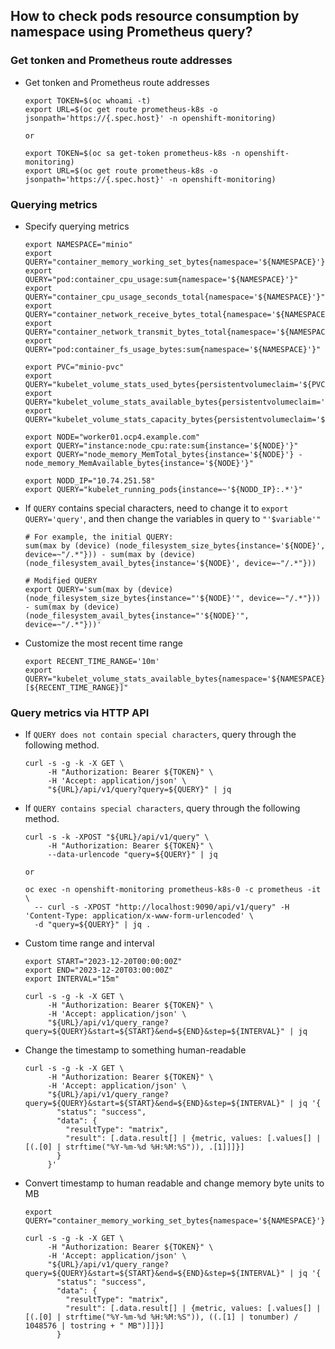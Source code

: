 ## How to check pods resource consumption by namespace using Prometheus query?


### Get tonken and Prometheus route addresses

* Get tonken and Prometheus route addresses
  ```
  export TOKEN=$(oc whoami -t)
  export URL=$(oc get route prometheus-k8s -o jsonpath='https://{.spec.host}' -n openshift-monitoring) 

  or

  export TOKEN=$(oc sa get-token prometheus-k8s -n openshift-monitoring)
  export URL=$(oc get route prometheus-k8s -o jsonpath='https://{.spec.host}' -n openshift-monitoring)    
  ```

### Querying metrics

* Specify querying metrics
  ```
  export NAMESPACE="minio"
  export QUERY="container_memory_working_set_bytes{namespace='${NAMESPACE}'}"
  export QUERY="pod:container_cpu_usage:sum{namespace='${NAMESPACE}'}"
  export QUERY="container_cpu_usage_seconds_total{namespace='${NAMESPACE}'}"
  export QUERY="container_network_receive_bytes_total{namespace='${NAMESPACE}'}"
  export QUERY="container_network_transmit_bytes_total{namespace='${NAMESPACE}'}"
  export QUERY="pod:container_fs_usage_bytes:sum{namespace='${NAMESPACE}'}"

  export PVC="minio-pvc"
  export QUERY="kubelet_volume_stats_used_bytes{persistentvolumeclaim='${PVC}'}"
  export QUERY="kubelet_volume_stats_available_bytes{persistentvolumeclaim='${PVC}'}"
  export QUERY="kubelet_volume_stats_capacity_bytes{persistentvolumeclaim='${PVC}'}"

  export NODE="worker01.ocp4.example.com"
  export QUERY="instance:node_cpu:rate:sum{instance='${NODE}'}"
  export QUERY="node_memory_MemTotal_bytes{instance='${NODE}'} - node_memory_MemAvailable_bytes{instance='${NODE}'}"

  export NODD_IP="10.74.251.58"
  export QUERY="kubelet_running_pods{instance=~'${NODD_IP}:.*'}"
  ```
  
* If `QUERY` contains special characters, need to change it to `export QUERY='query'`, and then change the variables in query to `"'$variable'"`
  ```
  # For example, the initial QUERY:
  sum(max by (device) (node_filesystem_size_bytes{instance='${NODE}', device=~"/.*"})) - sum(max by (device) (node_filesystem_avail_bytes{instance='${NODE}', device=~"/.*"}))

  # Modified QUERY
  export QUERY='sum(max by (device) (node_filesystem_size_bytes{instance="'${NODE}'", device=~"/.*"})) - sum(max by (device) (node_filesystem_avail_bytes{instance="'${NODE}'", device=~"/.*"}))'
  ```
* Customize the most recent time range  
  ```
  export RECENT_TIME_RANGE='10m' 
  export QUERY="kubelet_volume_stats_available_bytes{namespace='${NAMESPACE}'}[${RECENT_TIME_RANGE}]"
  ```

### Query metrics via HTTP API
* If `QUERY does not contain special characters`, query through the following method.
  ```
  curl -s -g -k -X GET \
       -H "Authorization: Bearer ${TOKEN}" \
       -H 'Accept: application/json' \
       "${URL}/api/v1/query?query=${QUERY}" | jq
  ```
  
* If `QUERY contains special characters`, query through the following method.
  ```
  curl -s -k -XPOST "${URL}/api/v1/query" \
       -H "Authorization: Bearer ${TOKEN}" \
       --data-urlencode "query=${QUERY}" | jq

  or
  
  oc exec -n openshift-monitoring prometheus-k8s-0 -c prometheus -it \
    -- curl -s -XPOST "http://localhost:9090/api/v1/query" -H 'Content-Type: application/x-www-form-urlencoded' \
    -d "query=${QUERY}" | jq .
  ```  

* Custom time range and interval
  ```
  export START="2023-12-20T00:00:00Z"
  export END="2023-12-20T03:00:00Z"
  export INTERVAL="15m"

  curl -s -g -k -X GET \
       -H "Authorization: Bearer ${TOKEN}" \
       -H 'Accept: application/json' \
       "${URL}/api/v1/query_range?query=${QUERY}&start=${START}&end=${END}&step=${INTERVAL}" | jq
  ```

* Change the timestamp to something human-readable
  ```
  curl -s -g -k -X GET \
       -H "Authorization: Bearer ${TOKEN}" \
       -H 'Accept: application/json' \
       "${URL}/api/v1/query_range?query=${QUERY}&start=${START}&end=${END}&step=${INTERVAL}" | jq '{
         "status": "success",
         "data": {
           "resultType": "matrix",
           "result": [.data.result[] | {metric, values: [.values[] | [(.[0] | strftime("%Y-%m-%d %H:%M:%S")), .[1]]]}]
         }
       }'
  ```

* Convert timestamp to human readable and change memory byte units to MB
  ```
  export QUERY="container_memory_working_set_bytes{namespace='${NAMESPACE}'}"
  
  curl -s -g -k -X GET \
       -H "Authorization: Bearer ${TOKEN}" \
       -H 'Accept: application/json' \
       "${URL}/api/v1/query_range?query=${QUERY}&start=${START}&end=${END}&step=${INTERVAL}" | jq '{
         "status": "success",
         "data": {
           "resultType": "matrix",
           "result": [.data.result[] | {metric, values: [.values[] | [(.[0] | strftime("%Y-%m-%d %H:%M:%S")), ((.[1] | tonumber) / 1048576 | tostring + " MB")]]}]
         }
  ```
